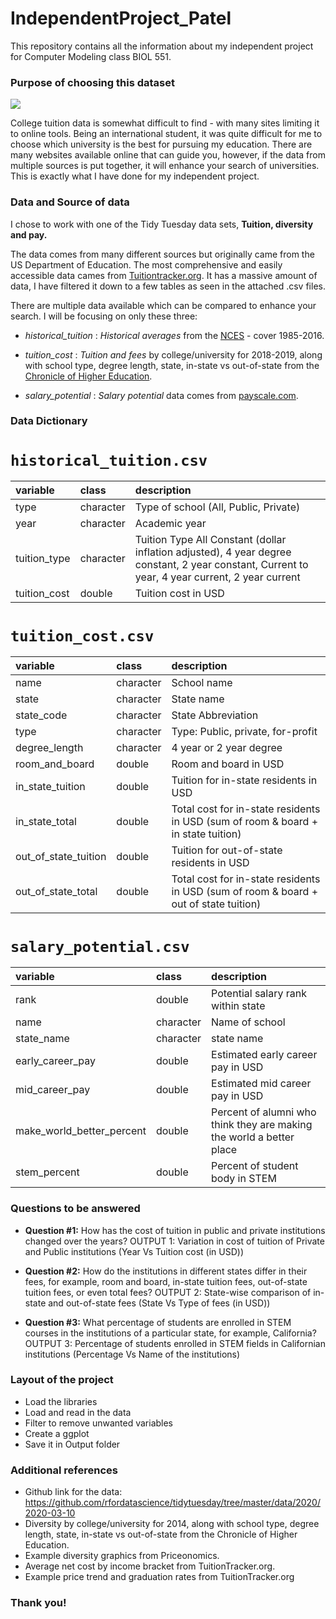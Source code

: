 # IndependentProject_Patel
This repository contains all the information about my independent project for Computer Modeling class BIOL 551.

### Purpose of choosing this dataset

![](https://opportunitydesk.org/wp-content/uploads/2019/08/7-Guidelines-for-Choosing-the-Most-Suitable-College.png)

College tuition data is somewhat difficult to find - with many sites limiting it to online tools. Being an international student, it was quite difficult for me to choose which university is the best for pursuing my education. There are many websites available online that can guide you, however, if the data from multiple sources is put together, it will enhance your search of universities. This is exactly what I have done for my independent project. 


### Data and Source of data
I chose to work with one of the Tidy Tuesday data sets, **Tuition, diversity and pay.** 

The data comes from many different sources but originally came from the US Department of Education. The most comprehensive and easily accessible data cames from [Tuitiontracker.org](https://www.tuitiontracker.org/). It has a massive amount of data, I have filtered it down to a few tables as seen in the attached .csv files.

There are multiple data available which can be compared to enhance your search. I will be focusing on only these three:

- _historical_tuition_ : *Historical averages* from the [NCES](https://nces.ed.gov/fastfacts/display.asp?id=76) - cover 1985-2016.

- _tuition_cost_ : *Tuition and fees* by college/university for 2018-2019, along with school type, degree length, state, in-state vs out-of-state from the [Chronicle of Higher Education](https://www.chronicle.com/interactives/tuition-and-fees).

- _salary_potential_ : *Salary potential* data comes from [payscale.com](https://www.payscale.com/college-salary-report/best-schools-by-state/bachelors/new-hampshire).


### Data Dictionary

# `historical_tuition.csv`

|variable     |class     |description |
|:------------|:---------|:-----------|
|type         |character | Type of school (All, Public, Private) |
|year         |character | Academic year |
|tuition_type |character | Tuition Type All Constant (dollar inflation adjusted), 4 year degree constant, 2 year constant, Current to year, 4 year current, 2 year current |
|tuition_cost |double    | Tuition cost in USD |


# `tuition_cost.csv`

|variable             |class     |description |
|:--------------------|:---------|:-----------|
|name                 |character | School name |
|state                |character | State name |
|state_code           |character | State Abbreviation |
|type                 |character | Type: Public, private, for-profit|
|degree_length        |character | 4 year or 2 year degree |
|room_and_board       |double    | Room and board in USD |
|in_state_tuition     |double    | Tuition for in-state residents in USD |
|in_state_total       |double    | Total cost for in-state residents in USD (sum of room & board + in state tuition) |
|out_of_state_tuition |double    | Tuition for out-of-state residents in USD|
|out_of_state_total   |double    | Total cost for in-state residents in USD (sum of room & board + out of state tuition) |


# `salary_potential.csv`

|variable                  |class     |description |
|:-------------------------|:---------|:-----------|
|rank                      |double    | Potential salary rank within state |
|name                      |character | Name of school |
|state_name                |character | state name |
|early_career_pay          |double    | Estimated early career pay in USD |
|mid_career_pay            |double    | Estimated mid career pay in USD |
|make_world_better_percent |double    | Percent of alumni who think they are making the world a better place |
|stem_percent              |double    | Percent of student body in STEM |


### Questions to be answered

- **Question #1:** How has the cost of tuition in public and private institutions changed over the years?
OUTPUT 1: Variation in cost of tuition of Private and Public institutions (Year Vs Tuition cost (in USD))

- **Question #2:** How do the institutions in different states differ in their fees, for example, room and board, in-state tuition fees, out-of-state tuition fees, or even total fees? 
OUTPUT 2: State-wise comparison of in-state and out-of-state fees (State Vs Type of fees (in USD))

- **Question #3:** What percentage of students are enrolled in STEM courses in the institutions of a particular state, for example, California?
OUTPUT 3: Percentage of students enrolled in STEM fields in Californian institutions (Percentage Vs Name of the institutions)

### Layout of the project

- Load the libraries
- Load and read in the data
- Filter to remove unwanted variables
- Create a ggplot
- Save it in Output folder

### Additional references
- Github link for the data: https://github.com/rfordatascience/tidytuesday/tree/master/data/2020/2020-03-10
- Diversity by college/university for 2014, along with school type, degree length, state, in-state vs out-of-state from the Chronicle of Higher Education.
- Example diversity graphics from Priceonomics.
- Average net cost by income bracket from TuitionTracker.org.
- Example price trend and graduation rates from TuitionTracker.org


### Thank you!
